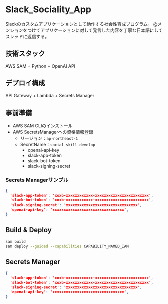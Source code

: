 # Slack_Sociality_App
Slackのカスタムアプリケーションとして動作する社会性育成プログラム。
@メンションをつけてアプリケーションに対して発言した内容を丁寧な日本語にしてスレッドに返信する。

## 技術スタック
AWS SAM + Python + OpenAI API

## デプロイ構成
API Gateway + Lambda + Secrets Manager

## 事前準備
- AWS SAM CLIのインストール
- AWS SecretsManagerへの資格情報登録 
  - リージョン：`ap-northeast-1`
  - SecretName：`social-skill-develop`
    - openai-api-key
    - slack-app-token
    - slack-bot-token
    - slack-signing-secret

### Secrets Managerサンプル
```json
{
  'slack-app-token': 'xoxb-xxxxxxxxxxxx-xxxxxxxxxxxxxxxxxxxxxxxx',
  'slack-bot-token': 'xoxb-xxxxxxxxxxxx-xxxxxxxxxxxxxxxxxxxxxxxx',
  'slack-signing-secret': 'xxxxxxxxxxxxxxxxxxxxxxxxxxxxxxxx',
  'openai-api-key': 'xxxxxxxxxxxxxxxxxxxxxxxxxxxxxxxx',
}
```

## Build & Deploy
```bash
sam build
sam deploy --guided --capabilities CAPABILITY_NAMED_IAM
```

## Secrets Manager
```json
{
  'slack-app-token': 'xoxb-xxxxxxxxxxxx-xxxxxxxxxxxxxxxxxxxxxxxx',
  'slack-bot-token': 'xoxb-xxxxxxxxxxxx-xxxxxxxxxxxxxxxxxxxxxxxx',
  'slack-signing-secret': 'xxxxxxxxxxxxxxxxxxxxxxxxxxxxxxxx',
  'openai-api-key': 'xxxxxxxxxxxxxxxxxxxxxxxxxxxxxxxx',
}
```